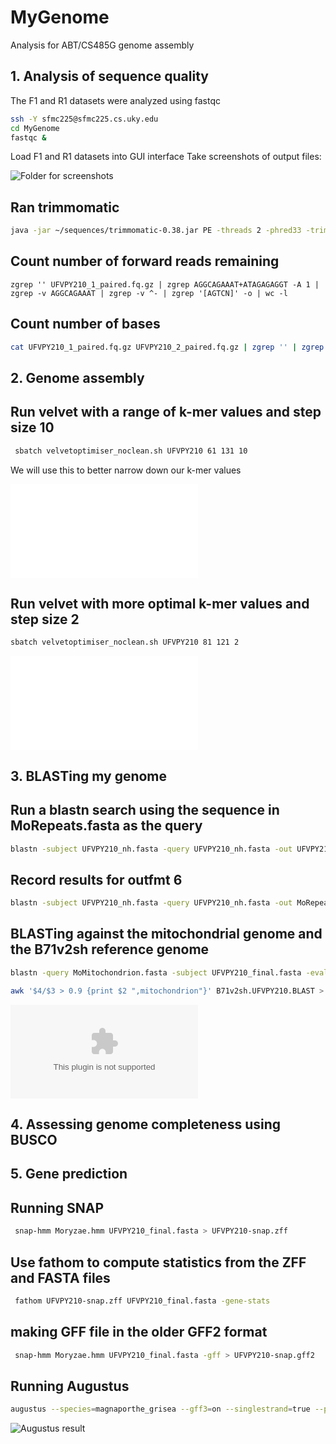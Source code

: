 # MyGenome
Analysis for ABT/CS485G genome assembly

## 1. Analysis of sequence quality
The F1 and R1 datasets were analyzed using fastqc
```bash
ssh -Y sfmc225@sfmc225.cs.uky.edu
cd MyGenome
fastqc &
```

Load F1 and R1 datasets into GUI interface
Take screenshots of output files:

![Folder for screenshots](Data/fastqc)

## Ran trimmomatic
```bash
java -jar ~/sequences/trimmomatic-0.38.jar PE -threads 2 -phred33 -trimlog UFVPY210_errorlog.txt UFVPY210_1.fq.gz UFVPY210_2.fq.gz UFVPY210_1_paired.fq.gz UFVPY210_1_unpaired.fq.gz UFVPY210_2_paired.fq.gz UFVPY210_2_unpared.fq.gz ILLUMINACLIP:adaptors.fasta:2:30:10 SLIDINGWINDOW:20:20 MINLEN:120
```

## Count number of forward reads remaining
```
zgrep '' UFVPY210_1_paired.fq.gz | zgrep AGGCAGAAAT+ATAGAGAGGT -A 1 | zgrep -v AGGCAGAAAT | zgrep -v ^- | zgrep '[AGTCN]' -o | wc -l
```

## Count number of bases
```bash
cat UFVPY210_1_paired.fq.gz UFVPY210_2_paired.fq.gz | zgrep '' | zgrep AGGCAGAAAT+ATAGAGAGGT -A 1 | zgrep -v AGGCAGAAAT | zgrep -v ^- | zgrep '[AGTCN]' -o | wc -l
```

## 2. Genome assembly

## Run velvet with a range of k-mer values and step size 10
```bash
 sbatch velvetoptimiser_noclean.sh UFVPY210 61 131 10
```
We will use this to better narrow down our k-mer values

![Output](Data/velvet_61_131_10_output.txt)

## Run velvet with more optimal k-mer values and step size 2
```bash
sbatch velvetoptimiser_noclean.sh UFVPY210 81 121 2
```

![Output](Data/velvet_81_121_2_output.txt)

## 3. BLASTing my genome

## Run a blastn search using the sequence in MoRepeats.fasta as the query

```bash
blastn -subject UFVPY210_nh.fasta -query UFVPY210_nh.fasta -out UFVPY210_genomeBLASTn0 -evalue 1e-20 -outfmt 0
```

## Record results for outfmt 6

```bash
blastn -subject UFVPY210_nh.fasta -query UFVPY210_nh.fasta -out MoRepeats.UFVPY210_genomeBLASTn6 -evalue 1e-20 -outfmt 6
```

## BLASTing against the mitochondrial genome and the B71v2sh reference genome


```bash
blastn -query MoMitochondrion.fasta -subject UFVPY210_final.fasta -evalue 1e-50 -max_target_seqs 20000 -outfmt '6 qseqid sseqid slen length qstart qend sstart sed btop' -out MoMitochondrion.MyGenome.BLAST
```

```bash
awk '$4/$3 > 0.9 {print $2 ",mitochondrion"}' B71v2sh.UFVPY210.BLAST > UFVPY210_mitochondrion.csv
```

![Result CSV file](Data/UFVPY210_mitochondrion.csv)

## 4. Assessing genome completeness using BUSCO

## 5. Gene prediction

## Running SNAP

```bash
 snap-hmm Moryzae.hmm UFVPY210_final.fasta > UFVPY210-snap.zff
```

## Use fathom to compute statistics from the ZFF and FASTA files
```bash
 fathom UFVPY210-snap.zff UFVPY210_final.fasta -gene-stats
```

## making GFF file in the older GFF2 format

```bash
 snap-hmm Moryzae.hmm UFVPY210_final.fasta -gff > UFVPY210-snap.gff2
```

## Running Augustus
```bash
augustus --species=magnaporthe_grisea --gff3=on --singlestrand=true --progress=true ../snap/UFVPY210_final.fasta > UFVPY210-augustus.gff3
```
![Augustus result](Data/UFVPY210-augustus.gff3)



